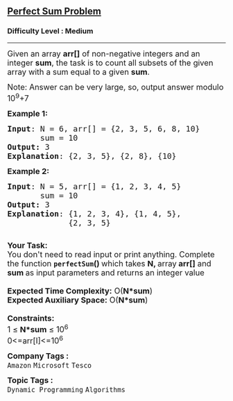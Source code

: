 <h2><a href="https://practice.geeksforgeeks.org/problems/perfect-sum-problem5633/1?page=1&category[]=Dynamic%20Programming&sortBy=submissions">Perfect Sum Problem</a></h2><h3>Difficulty Level : Medium</h3><hr><div class="problems_problem_content__Xm_eO"><p><span style="font-size:18px">Given an array <strong>arr[]</strong> of non-negative integers and an integer <strong>sum</strong>, the task is to count&nbsp;all subsets of the given array with a sum equal to a given <strong>sum</strong>.</span></p>

<p><span style="font-size:18px">Note: Answer can be very large, so, output answer modulo 10<sup>9</sup>+7</span></p>

<p><span style="font-size:18px"><strong>Example 1:</strong></span></p>

<pre><span style="font-size:18px"><strong>Input</strong>: N = 6, arr[] = {2, 3, 5, 6, 8, 10}
       sum = 10
<strong>Output:</strong> 3</span>
<span style="font-size:18px"><strong>Explanation</strong>: {2, 3, 5}, {2, 8}, {10}</span></pre>

<div><span style="font-size:18px"><strong>Example 2:</strong></span></div>

<pre><span style="font-size:18px"><strong>Input</strong>: N = 5, arr[] = {1, 2, 3, 4, 5}
       sum = 10
<strong>Output:</strong> 3</span>
<span style="font-size:18px"><strong>Explanation</strong>: {1, 2, 3, 4}, {1, 4, 5}, 
             {2, 3, 5}</span></pre>

<div><br>
<span style="font-size:18px"><strong>Your Task:&nbsp;&nbsp;</strong><br>
You don't need to read input or print anything. Complete the function <strong><code>perfectSum</code>()&nbsp;</strong>which takes <strong>N, </strong>array<strong> arr[]</strong> and <strong>sum </strong>as input parameters and returns an integer value<br>
<br>
<strong>Expected Time Complexity:</strong> O(<strong>N*sum</strong>)<br>
<strong>Expected Auxiliary Space:</strong> O(<strong>N*sum</strong>)<br>
<br>
<strong>Constraints:</strong><br>
1 ≤ <strong>N*sum</strong> ≤ 10<sup>6</sup></span></div>

<div><span style="font-size:18px">0&lt;=arr[I]&lt;=10<sup>6</sup></span></div>
</div><p><span style=font-size:18px><strong>Company Tags : </strong><br><code>Amazon</code>&nbsp;<code>Microsoft</code>&nbsp;<code>Tesco</code>&nbsp;<br><p><span style=font-size:18px><strong>Topic Tags : </strong><br><code>Dynamic Programming</code>&nbsp;<code>Algorithms</code>&nbsp;